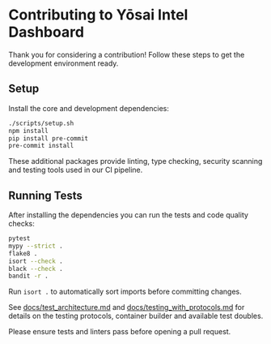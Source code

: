 # Contributing to Yōsai Intel Dashboard

Thank you for considering a contribution! Follow these steps to get the development environment ready.

## Setup

Install the core and development dependencies:

```bash
./scripts/setup.sh
npm install
pip install pre-commit
pre-commit install
```

These additional packages provide linting, type checking, security scanning and testing tools used in our CI pipeline.

## Running Tests

After installing the dependencies you can run the tests and code quality checks:

```bash
pytest
mypy --strict .
flake8 .
isort --check .
black --check .
bandit -r .
```

Run `isort .` to automatically sort imports before committing changes.

See [docs/test_architecture.md](docs/test_architecture.md) and
[docs/testing_with_protocols.md](docs/testing_with_protocols.md) for details on
the testing protocols, container builder and available test doubles.

Please ensure tests and linters pass before opening a pull request.
